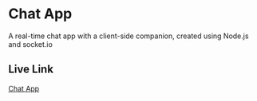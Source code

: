 # Chat App

A real-time chat app with a client-side companion, created using Node.js and socket.io

## Live Link
[Chat App](https://chat-app-theta-puce.vercel.app/)
